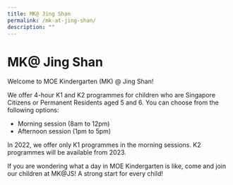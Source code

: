 ```yaml
---
title: MK@ Jing Shan
permalink: /mk-at-jing-shan/
description: ""
---
```

# **MK@ Jing Shan** 

Welcome to MOE Kindergarten (MK) @ Jing Shan!  

We offer 4-hour K1 and K2 programmes for children who are Singapore Citizens or Permanent Residents aged 5 and 6. You can choose from the following options:

*   Morning session (8am to 12pm)
*   Afternoon session (1pm to 5pm)

In 2022, we offer only K1 programmes in the morning sessions. K2 programmes will be available from 2023.

If you are wondering what a day in MOE Kindergarten is like, come and join our children at MK@JS! A strong start for every child!